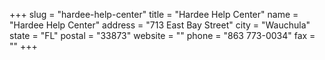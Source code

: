 +++
slug = "hardee-help-center"
title = "Hardee Help Center"
name = "Hardee Help Center"
address = "713 East Bay Street"
city = "Wauchula"
state = "FL"
postal = "33873"
website = ""
phone = "863 773-0034"
fax = ""
+++
